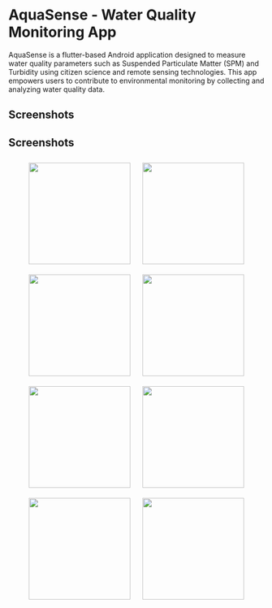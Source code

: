 # AquaSense - Water Quality Monitoring App

AquaSense is a flutter-based Android application designed to measure water quality parameters such as Suspended Particulate Matter (SPM) and Turbidity using citizen science and remote sensing technologies. This app empowers users to contribute to environmental monitoring by collecting and analyzing water quality data.

## Screenshots

## **Screenshots**
<div align="center">
  <img src="assets/images/screen1.png" width="200" style="margin: 10px;">
  <img src="assets/images/screen2.png" width="200" style="margin: 10px;">
  <img src="assets/images/screen3.png" width="200" style="margin: 10px;">
  <img src="assets/images/screen4.png" width="200" style="margin: 10px;">
  <img src="assets/images/screen5.png" width="200" style="margin: 10px;">
  <img src="assets/images/screen6.png" width="200" style="margin: 10px;">
  <img src="assets/images/screen7.png" width="200" style="margin: 10px;">
  <img src="assets/images/screen8.png" width="200" style="margin: 10px;">
</div>
